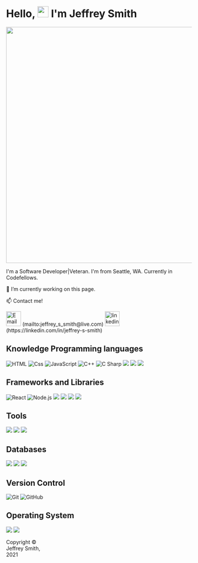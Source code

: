 # Hello, <img src="https://raw.githubusercontent.com/MartinHeinz/MartinHeinz/master/wave.gif" width="30px"> I'm Jeffrey Smith

<img src="https://images.unsplash.com/photo-1589149098258-3e9102cd63d3?ixlib=rb-1.2.1&ixid=MnwxMjA3fDB8MHxwaG90by1wYWdlfHx8fGVufDB8fHx8&auto=format&fit=crop&w=1000&q=80" width="1280" height="640">

I'm a Software Developer|Veteran. I'm from Seattle, WA. Currently in Codefellows.

 🔭 I’m currently working on this page.

:mailbox: Contact me!
<p>
<img src='https://as2.ftcdn.net/v2/jpg/02/94/86/83/1000_F_294868366_X8FPsss7F8fsUBDpAUIEjrcY66K3Hgre.jpg' alt='Email' height='40'> (mailto:jeffrey_s_smith@live.com)
<img src='https://cdn.jsdelivr.net/npm/simple-icons@3.0.1/icons/linkedin.svg' alt='linkedin' height='40'>
(https://linkedin.com/in/jeffrey-s-smith)
</p>



## Knowledge Programming languages

<p>
  <img alt="HTML" src="https://img.shields.io/badge/HTML-E34F26?logo=HTML5&logoColor=white&style=plastic" />
  <img alt="Css" src="https://img.shields.io/badge/CSS-1572B6?logo=CSS3&logoColor=white&style=plastic" />
  <img alt="JavaScript" src="https://img.shields.io/badge/JavaScript-F7DF1E?logo=javascript&logoColor=white&style=plastic" />
  <img alt="C++" src="https://img.shields.io/badge/C%2B%2B-00599C?logo=C%2B%2B-00599C&logoColor=white&style=plastic" />
  <img alt="C Sharp" src="https://img.shields.io/badge/C%23-239120?logo=c-sharp&logoColor=white&style=plastic" />
  <img src="https://img.shields.io/badge/Java-ED8B00?style=for-the-badge&logo=java&logoColor=white&style=plastic" />
  <img src="https://img.shields.io/badge/json-5E5C5C?style=for-the-badge&logo=json&logoColor=white&style=plastic" />
  <img src="https://img.shields.io/badge/Python-3776AB?style=for-the-badge&logo=python&logoColor=white&style=plastic" />
 </p>

## Frameworks and Libraries

<p>
  <img alt="React" src="https://img.shields.io/badge/React-61DAFB?logo=react&logoColor=white&style=plastic" />
  <img alt="Node.js" src="https://img.shields.io/badge/Node.js-339933?logo=nodedotjs&logoColor=white&style=plastic" />
  
  <img src="https://img.shields.io/badge/.NET-512BD4?style=for-the-badge&logo=dotnet&logoColor=white&style=plastic" />
  <img src="https://img.shields.io/badge/Bootstrap-563D7C?style=for-the-badge&logo=bootstrap&logoColor=white&style=plastic" />
  <img src="https://img.shields.io/badge/jQuery-0769AD?style=for-the-badge&logo=jquery&logoColor=white&style=plastic" />
  <img src="https://img.shields.io/badge/yarn-%232C8EBB.svg?style=for-the-badge&logo=yarn&logoColor=white&style=plastic" />
</p>

## Tools

<p>
  <img src="https://img.shields.io/badge/Visual_Studio_Code-0078D4?style=for-the-badge&logo=visual%20studio%20code&logoColor=white&style=plastic" />
  <img src="https://img.shields.io/badge/Visual_Studio-5C2D91?style=for-the-badge&logo=visual%20studio&logoColor=white&style=plastic" />
  <img src="https://img.shields.io/badge/Eclipse-2C2255?style=for-the-badge&logo=eclipse&logoColor=white&style=plastic" />
  
</p>

## Databases

<p>
  <img src="https://img.shields.io/badge/Microsoft%20SQL%20Sever-CC2927?style=for-the-badge&logo=microsoft%20sql%20server&logoColor=white&style=plastic" />
  <img src="https://img.shields.io/badge/Oracle-F80000?style=for-the-badge&logo=oracle&logoColor=white&style=plastic" />
  <img src="https://img.shields.io/badge/MongoDB-4EA94B?style=for-the-badge&logo=mongodb&logoColor=white&style=plastic" />
  </p>

## Version Control

<p>
<img alt="Git" src="https://img.shields.io/badge/git-%23F05033.svg?style=for-the-badge&logo=git&logoColor=white&style=plastic" />

<img alt="GitHub" src="https://img.shields.io/badge/github-%23121011.svg?style=for-the-badge&logo=github&logoColor=white&style=plastic" />
</p>

## Operating System

<img src="https://img.shields.io/badge/Windows-0078D6?style=for-the-badge&logo=windows&logoColor=white&style=plastic" />
<img src="https://img.shields.io/badge/Linux-FCC624?style=for-the-badge&logo=linux&logoColor=black&style=plastic" />

<footer>
<p style="float:left; width: 20%;">
Copyright © Jeffrey Smith, 2021
</footer>

